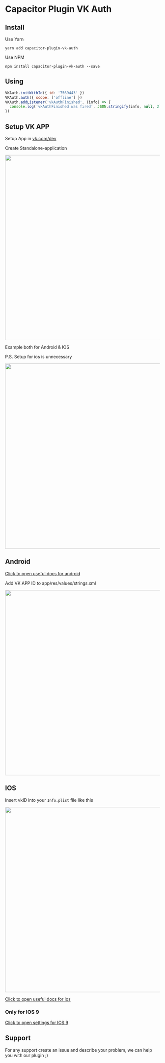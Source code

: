 # Capacitor Plugin VK Auth

## Install

Use Yarn

```
yarn add capacitor-plugin-vk-auth
```

Use NPM

```
npm install capacitor-plugin-vk-auth --save
```

## Using

```javascript
VKAuth.initWithId({ id: '7569443' })
VKAuth.auth({ scope: ['offline'] })
VKAuth.addListener('vkAuthFinished', (info) => {
  console.log('vkAuthFinished was fired', JSON.stringify(info, null, 2))
})
```

## Setup VK APP

Setup App in [vk.com/dev](https://vk.com/dev)

Create Standalone-application

<p align="center">
<img src="https://user-images.githubusercontent.com/11452353/123266356-9ae1b200-d504-11eb-9148-38e7e761435f.png" width="600">
</p>

Example both for Android & IOS

P.S. Setup for ios is unnecessary

<p align="center">
<img src=".github/img/working-settings.jpg" width="600">
</p>

## Android

[Click to open useful docs for android](https://vk.com/dev/android_sdk?f=1.%20%D0%9F%D0%BE%D0%B4%D0%B3%D0%BE%D1%82%D0%BE%D0%B2%D0%BA%D0%B0%20%D0%BA%20%D0%B8%D1%81%D0%BF%D0%BE%D0%BB%D1%8C%D0%B7%D0%BE%D0%B2%D0%B0%D0%BD%D0%B8%D1%8E)

Add VK APP ID to app/res/values/strings.xml

<p align="center">
<img src=".github/img/android-vkid.jpg" width="600">
</p>

## IOS

Insert vkID into your `Info.plist` file like this

<p align="center">
<img src=".github/img/ios-vkid.jpg" width="600">
</p>

[Click to open useful docs for ios](https://vk.com/dev/ios_sdk?f=1.%20%D0%9F%D0%BE%D0%B4%D0%B3%D0%BE%D1%82%D0%BE%D0%B2%D0%BA%D0%B0%20%D0%BA%20%D0%B8%D1%81%D0%BF%D0%BE%D0%BB%D1%8C%D0%B7%D0%BE%D0%B2%D0%B0%D0%BD%D0%B8%D1%8E)

### Only for IOS 9

[Click to open settings for IOS 9](https://vk.com/dev/ios_sdk?f=1.2.%20%D0%98%D0%B7%D0%BC%D0%B5%D0%BD%D0%B5%D0%BD%D0%B8%D1%8F%20%D0%B4%D0%BB%D1%8F%20iOS%209)

## Support

For any support create an issue and describe your problem, we can help you with our plugin ;)
